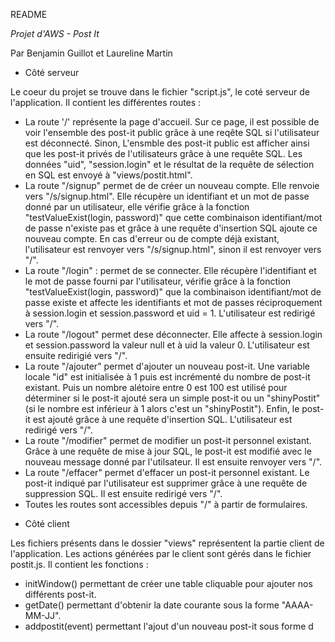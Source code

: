 README 


_Projet d'AWS - Post It_

Par Benjamin Guillot et Laureline Martin



* Côté serveur

Le coeur du projet se trouve dans le fichier "script.js", le coté serveur de l'application.
Il contient les différentes routes :
- La route '/' représente la page d'accueil. Sur ce page, il est possible de voir l'ensemble des post-it public grâce 
à une reqête SQL si l'utilisateur est déconnecté. Sinon, L'ensmble des post-it public est afficher ainsi que
les post-it privés de l'utilisateurs grâce à une requête SQL.
Les données "uid", "session.login" et le résultat de la requête de sélection en SQL est envoyé à "views/postit.html".
- La route "/signup" permet de de créer un nouveau compte. Elle renvoie vers "/s/signup.html". Elle récupère un 
identifiant et un mot de passe donné par un utilisateur, elle vérifie grâce à la fonction "testValueExist(login, password)"
que cette combinaison identifiant/mot de passe n'existe pas et grâce à une requête d'insertion SQL ajoute ce nouveau compte.
En cas d'erreur ou de compte déjà existant, l'utilisateur est renvoyer vers "/s/signup.html", sinon il est 
renvoyer vers "/".
- La route "/login" : permet de se connecter. Elle récupère l'identifiant et le mot de passe fourni par l'utilisateur,
vérifie grâce à la fonction "testValueExist(login, password)" que la combinaison identifiant/mot de passe existe et
affecte les identifiants et mot de passes réciproquement à session.login et session.password et uid = 1. L'utilisateur
est redirigé vers "/".
- La route "/logout" permet dese déconnecter. Elle affecte à session.login et session.password la valeur null et à uid la 
valeur 0. L'utilisateur est ensuite redirigié vers "/".
- La route "/ajouter" permet d'ajouter un nouveau post-it. Une variable locale "id" est initialisée à 1 puis est 
incrémenté du nombre de post-it existant. Puis un nombre alétoire entre 0 est 100 est utilisé pour déterminer si le post-it 
ajouté sera un simple post-it ou un "shinyPostit" (si le nombre est inférieur à 1 alors c'est un "shinyPostit"). Enfin,
le post-it est ajouté grâce à une requête d'insertion SQL. L'utilisateur est redirigé vers "/".
- La route "/modifier" permet de modifier un post-it personnel existant. Grâce à une requête de mise à jour SQL, le post-it est 
modifié avec le nouveau message donné par l'utilsateur. Il est ensuite renvoyer vers "/".
- La route "/effacer" permet d'effacer un post-it personnel existant. Le post-it indiqué par l'utilisateur est supprimer 
grâce à une requête de suppression SQL. Il est ensuite redirigé vers "/".
- Toutes les routes sont accessibles depuis "/" à partir de formulaires.


* Côté client

Les fichiers présents dans le dossier "views" représentent la partie client de l'application. 
Les actions générées par le client sont gérés dans le fichier postit.js. Il contient les fonctions :
* initWindow() permettant de créer une table cliquable pour ajouter nos différents post-it.
* getDate() permettant d'obtenir la date courante sous la forme "AAAA-MM-JJ".
* addpostit(event) permettant l'ajout d'un nouveau post-it sous forme d



